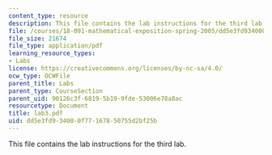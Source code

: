 ```yaml
---
content_type: resource
description: This file contains the lab instructions for the third lab.
file: /courses/18-091-mathematical-exposition-spring-2005/dd5e3fd934000f77167850755d2bf25b_lab3.pdf
file_size: 21674
file_type: application/pdf
learning_resource_types:
- Labs
license: https://creativecommons.org/licenses/by-nc-sa/4.0/
ocw_type: OCWFile
parent_title: Labs
parent_type: CourseSection
parent_uid: 90126c3f-6819-5b19-9fde-53006e78a8ac
resourcetype: Document
title: lab3.pdf
uid: dd5e3fd9-3400-0f77-1678-50755d2bf25b
---
```

This file contains the lab instructions for the third lab.